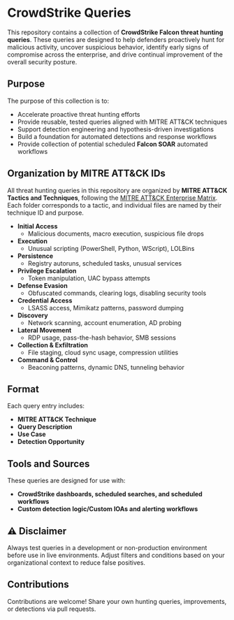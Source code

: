 # CrowdStrike Queries

This repository contains a collection of **CrowdStrike Falcon threat hunting queries**. These queries are designed to help defenders proactively hunt for malicious activity, uncover suspicious behavior, identify early signs of compromise across the enterprise, and drive continual improvement of the overall security posture.

## Purpose

The purpose of this collection is to:

- Accelerate proactive threat hunting efforts
- Provide reusable, tested queries aligned with MITRE ATT&CK techniques
- Support detection engineering and hypothesis-driven investigations
- Build a foundation for automated detections and response workflows
- Provide collection of potential scheduled **Falcon SOAR** automated workflows

## Organization by MITRE ATT&CK IDs

All threat hunting queries in this repository are organized by **MITRE ATT&CK Tactics and Techniques**, following the [MITRE ATT&CK Enterprise Matrix](https://attack.mitre.org/matrices/enterprise/). Each folder corresponds to a tactic, and individual files are named by their technique ID and purpose.

- **Initial Access**
  - Malicious documents, macro execution, suspicious file drops
- **Execution**
  - Unusual scripting (PowerShell, Python, WScript), LOLBins
- **Persistence**
  - Registry autoruns, scheduled tasks, unusual services
- **Privilege Escalation**
  - Token manipulation, UAC bypass attempts
- **Defense Evasion**
  - Obfuscated commands, clearing logs, disabling security tools
- **Credential Access**
  - LSASS access, Mimikatz patterns, password dumping
- **Discovery**
  - Network scanning, account enumeration, AD probing
- **Lateral Movement**
  - RDP usage, pass-the-hash behavior, SMB sessions
- **Collection & Exfiltration**
  - File staging, cloud sync usage, compression utilities
- **Command & Control**
  - Beaconing patterns, dynamic DNS, tunneling behavior

## Format

Each query entry includes:

- **MITRE ATT&CK Technique**
- **Query Description**
- **Use Case**
- **Detection Opportunity**

## Tools and Sources

These queries are designed for use with:

- **CrowdStrike dashboards, scheduled searches, and scheduled workflows**
- **Custom detection logic/Custom IOAs and alerting workflows**

## ⚠️ Disclaimer

Always test queries in a development or non-production environment before use in live environments. Adjust filters and conditions based on your organizational context to reduce false positives.

## Contributions

Contributions are welcome! Share your own hunting queries, improvements, or detections via pull requests.
